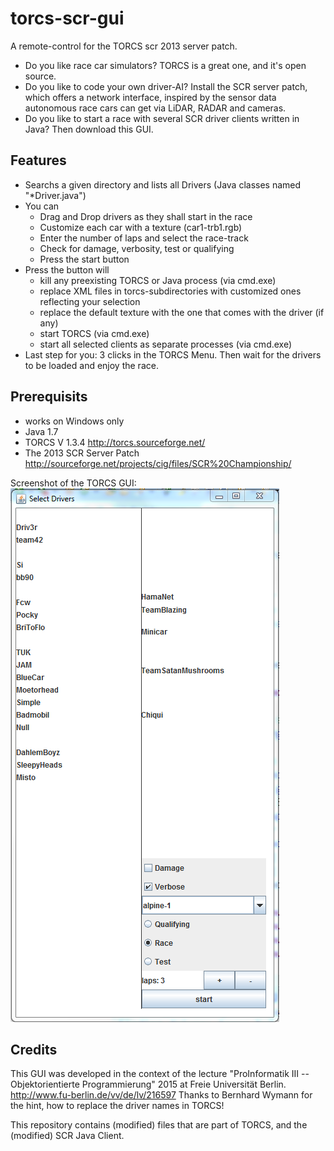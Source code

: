 # torcs-scr-gui
A remote-control for the TORCS scr 2013 server patch.

* Do you like race car simulators? TORCS is a great one, and it's open source.
* Do you like to code your own driver-AI? Install the SCR server patch, which offers a network interface, inspired by the sensor data autonomous race cars can get via LiDAR, RADAR and cameras.
* Do you like to start a race with several SCR driver clients written in Java? Then download this GUI.
 
## Features
* Searchs a given directory and lists all Drivers (Java classes named "*Driver.java")
* You can 
  * Drag and Drop drivers as they shall start in the race
  * Customize each car with a texture (car1-trb1.rgb)
  * Enter the number of laps and select the race-track
  * Check for damage, verbosity, test or qualifying
  * Press the start button
* Press the button will 
  * kill any preexisting TORCS or Java process (via cmd.exe)
  * replace XML files in torcs-subdirectories with customized ones reflecting your selection
  * replace the default texture with the one that comes with the driver (if any)
  * start TORCS (via cmd.exe)
  * start all selected clients as separate processes (via cmd.exe)
* Last step for you: 3 clicks in the TORCS Menu. Then wait for the drivers to be loaded and enjoy the race.

## Prerequisits
* works on Windows only
* Java 1.7
* TORCS V 1.3.4 http://torcs.sourceforge.net/
* The 2013 SCR Server Patch http://sourceforge.net/projects/cig/files/SCR%20Championship/
 
Screenshot of the TORCS GUI: 
![alt text](https://raw.githubusercontent.com/kinnla/torcs-scr-gui/master/torcs-gui.PNG "Screenshot of the TORCS GUI")


## Credits
This GUI was developed in the context of the lecture "ProInformatik III -- Objektorientierte Programmierung" 2015 at Freie Universität Berlin. http://www.fu-berlin.de/vv/de/lv/216597
Thanks to Bernhard Wymann for the hint, how to replace the driver names in TORCS!

This repository contains (modified) files that are part of TORCS, and the (modified) SCR Java Client.
